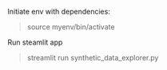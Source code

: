 
Initiate env with dependencies:


> source myenv/bin/activate


Run steamlit app
> streamlit run synthetic_data_explorer.py
```
